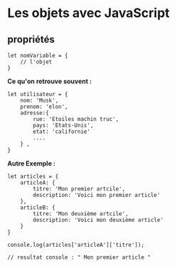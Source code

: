 # Les objets avec JavaScript


## propriétés

    let nomVariable = {
        // l'objet 
    }


**Ce qu'on retrouve souvent :**

    let utilisateur = {
        nom: 'Musk',
        prenom: 'elon',
        adresse:{
            rue: 'Etoiles machin truc',
            pays: 'Etats-Unis',
            etat: 'californie'
            ....
        } ,
    }

**Autre Exemple :**

    let articles = {
        articleA: {
            titre: 'Mon premier artcile',
            description: 'Voici mon premier article'
        },
        articleB: {
            titre: 'Mon deuxième artcile',
            description: 'Voici mon deuxième article'
        }
    }

    console.log(articles['articleA']['titre']);

    // resultat console : " Mon premier article "